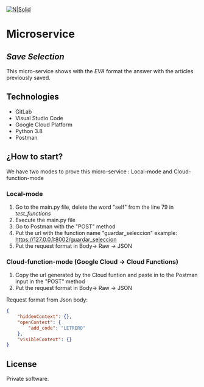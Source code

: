[![N|Solid](https://i.ibb.co/LtT31vK/eva-150px.png)](https://eva.bot/)

# Microservice 

## **_Save Selection_**

This micro-service shows with the _EVA_ format the answer with the articles previously saved.

## Technologies 

- GitLab
- Visual Studio Code
- Google Cloud Platform
- Python 3.8
- Postman


## ¿How to start?

We have two modes to prove this micro-service : Local-mode and Cloud-function-mode

### Local-mode

1. Go to the main.py file, delete the word "self" from the line 79 in _test_functions_
2. Execute the main.py file 
3. Go to Postman with the "POST" method
4. Put the url with the function name "guardar_seleccion" example: https://127.0.0.1:8002/guardar_seleccion
5. Put the request format in Body-> Raw -> JSON

### Cloud-function-mode (Google Cloud -> Cloud Functions)

1. Copy the url generated by the Cloud funtion and paste in to the Postman input in the "POST" method
2. Put the request format in Body-> Raw -> JSON

Request format from Json body:

```json
{
    "hiddenContext": {},
    "openContext": {
        "add_code": "LETRERO"
    },
    "visibleContext": {}
}
```

## License

Private software.

